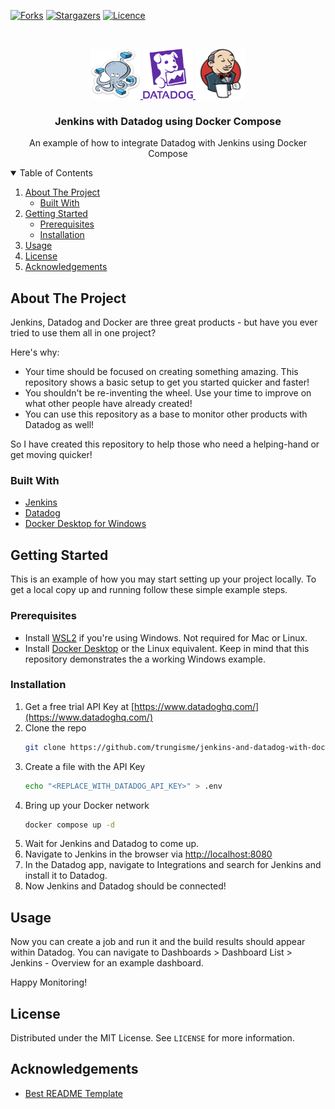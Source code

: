 [![Forks][forks-shield]][forks-url]
[![Stargazers][stars-shield]][stars-url]
[![Licence][licence-shield]][licence-url]

<br />
<p align="center">
<a href="https://docs.docker.com/compose/">
    <img src="img/docker-compose.png" alt="Logo" width="80" height="80">
</a>
<a href="https://www.datadoghq.com/">
    <img src="img/datadog.png" alt="Logo" width="80" height="80">
</a>
<a href="https://www.jenkins.io/">
    <img src="img/jenkins.png" alt="Logo" width="80" height="80">
</a>

<h3 align="center">Jenkins with Datadog using Docker Compose</h3>

<p align="center">
    An example of how to integrate Datadog with Jenkins using Docker Compose
</p>
</p>



<!-- TABLE OF CONTENTS -->
<details open="open">
  <summary>Table of Contents</summary>
  <ol>
    <li>
      <a href="#about-the-project">About The Project</a>
      <ul>
        <li><a href="#built-with">Built With</a></li>
      </ul>
    </li>
    <li>
      <a href="#getting-started">Getting Started</a>
      <ul>
        <li><a href="#prerequisites">Prerequisites</a></li>
        <li><a href="#installation">Installation</a></li>
      </ul>
    </li>
    <li><a href="#usage">Usage</a></li>
    <li><a href="#license">License</a></li>
    <li><a href="#acknowledgements">Acknowledgements</a></li>
  </ol>
</details>

## About The Project

Jenkins, Datadog and Docker are three great products - but have you ever tried to use them all in one project?

Here's why:
* Your time should be focused on creating something amazing. This repository shows a basic setup to get you started quicker and faster!
* You shouldn't be re-inventing the wheel. Use your time to improve on what other people have already created!
* You can use this repository as a base to monitor other products with Datadog as well!

So I have created this repository to help those who need a helping-hand or get moving quicker!

### Built With
* [Jenkins](https://www.jenkins.io/)
* [Datadog](https://www.datadoghq.com/)
* [Docker Desktop for Windows](https://docs.docker.com/docker-for-windows/install/)

## Getting Started

This is an example of how you may start setting up your project locally.
To get a local copy up and running follow these simple example steps.

### Prerequisites

* Install [WSL2](https://docs.microsoft.com/en-us/windows/wsl/install-win10) if you're using Windows. Not required for Mac or Linux.
* Install [Docker Desktop](https://docs.docker.com/desktop/) or the Linux equivalent. Keep in mind that this repository demonstrates the a working Windows example.

### Installation

1. Get a free trial API Key at [https://www.datadoghq.com/](https://www.datadoghq.com/)
2. Clone the repo
   ```sh
   git clone https://github.com/trungisme/jenkins-and-datadog-with-docker.git
   ```
3. Create a file with the API Key
   ```sh
   echo "<REPLACE_WITH_DATADOG_API_KEY>" > .env
   ```
4. Bring up your Docker network
   ```sh
   docker compose up -d
   ```
5. Wait for Jenkins and Datadog to come up.
6. Navigate to Jenkins in the browser via [http://localhost:8080](http://localhost:8080)
7. In the Datadog app, navigate to Integrations and search for Jenkins and install it to Datadog.
8. Now Jenkins and Datadog should be connected!

## Usage

Now you can create a job and run it and the build results should appear within Datadog.
You can navigate to Dashboards > Dashboard List > Jenkins - Overview for an example dashboard.

Happy Monitoring!

## License

Distributed under the MIT License. See `LICENSE` for more information.

## Acknowledgements
* [Best README Template](https://github.com/othneildrew/Best-README-Template)

<!-- MARKDOWN LINKS & IMAGES -->
<!-- https://www.markdownguide.org/basic-syntax/#reference-style-links -->
[forks-shield]: https://img.shields.io/github/forks/trungisme/jenkins-and-datadog-with-docker.svg?style=for-the-badge
[forks-url]: https://github.com/trungisme/jenkins-and-datadog-with-docker/network/members
[stars-shield]: https://img.shields.io/github/stars/trungisme/jenkins-and-datadog-with-docker.svg?style=for-the-badge
[stars-url]: https://github.com/trungisme/jenkins-and-datadog-with-docker/stargazers
[licence-shield]: https://img.shields.io/github/license/trungisme/jenkins-and-datadog-with-docker.svg?style=for-the-badge
[licence-url]: https://github.com/trungisme/jenkins-and-datadog-with-docker/blob/master/LICENSE.txt



